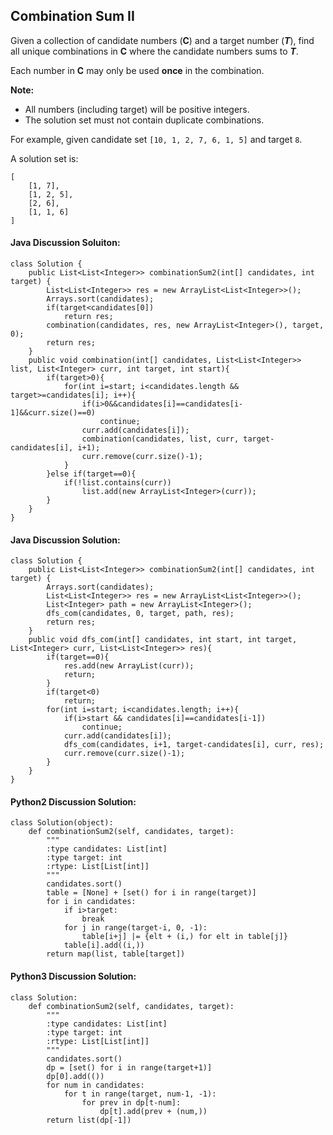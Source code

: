 ## Combination Sum II

Given a collection of candidate numbers (**C**) and a target number (***T***), find all unique combinations in **C** where the candidate numbers sums to ***T***.

Each number in **C** may only be used **once** in the combination.

**Note:**

- All numbers (including target) will be positive integers.
- The solution set must not contain duplicate combinations.

For example, given candidate set `[10, 1, 2, 7, 6, 1, 5]` and target `8`.

A solution set is:

	[
		[1, 7],
		[1, 2, 5],
		[2, 6],
		[1, 1, 6]
	]

#### Java Discussion Soluiton:

	class Solution {
	    public List<List<Integer>> combinationSum2(int[] candidates, int target) {
	        List<List<Integer>> res = new ArrayList<List<Integer>>();
	    	Arrays.sort(candidates);
	    	if(target<candidates[0])
	    		return res;
	    	combination(candidates, res, new ArrayList<Integer>(), target, 0);
	    	return res;
	    }
	    public void combination(int[] candidates, List<List<Integer>> list, List<Integer> curr, int target, int start){
	    	if(target>0){
	    		for(int i=start; i<candidates.length && target>=candidates[i]; i++){
	                if(i>0&&candidates[i]==candidates[i-1]&&curr.size()==0)
	                    continue;
	    			curr.add(candidates[i]);
	    			combination(candidates, list, curr, target-candidates[i], i+1);
	    			curr.remove(curr.size()-1);
	    		}
	    	}else if(target==0){
	            if(!list.contains(curr))
	    		    list.add(new ArrayList<Integer>(curr));
	    	}
	    }
	}

#### Java Discussion Solution:

	class Solution {
	    public List<List<Integer>> combinationSum2(int[] candidates, int target) {
	        Arrays.sort(candidates);
	    	List<List<Integer>> res = new ArrayList<List<Integer>>();
	    	List<Integer> path = new ArrayList<Integer>();
	    	dfs_com(candidates, 0, target, path, res);
	   		return res;
	    }
	    public void dfs_com(int[] candidates, int start, int target, List<Integer> curr, List<List<Integer>> res){
	    	if(target==0){
	    		res.add(new ArrayList(curr));
	    		return;
	    	}
	    	if(target<0)
	    		return;
	    	for(int i=start; i<candidates.length; i++){
	    		if(i>start && candidates[i]==candidates[i-1])
	    			continue;
	    		curr.add(candidates[i]);
	    		dfs_com(candidates, i+1, target-candidates[i], curr, res);
	    		curr.remove(curr.size()-1);
	    	}
	    }
	}

#### Python2 Discussion Solution:

	class Solution(object):
	    def combinationSum2(self, candidates, target):
	        """
	        :type candidates: List[int]
	        :type target: int
	        :rtype: List[List[int]]
	        """
	        candidates.sort()
	        table = [None] + [set() for i in range(target)]
	        for i in candidates:
	        	if i>target:
	        		break
	        	for j in range(target-i, 0, -1):
	        		table[i+j] |= {elt + (i,) for elt in table[j]}
	        	table[i].add((i,))
	        return map(list, table[target])

#### Python3 Discussion Solution:

	class Solution:
	    def combinationSum2(self, candidates, target):
	        """
	        :type candidates: List[int]
	        :type target: int
	        :rtype: List[List[int]]
	        """
	        candidates.sort()
	        dp = [set() for i in range(target+1)]
	        dp[0].add(())
	        for num in candidates:
	            for t in range(target, num-1, -1):
	                for prev in dp[t-num]:
	                    dp[t].add(prev + (num,))
	        return list(dp[-1])